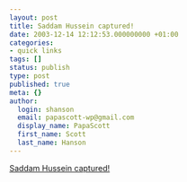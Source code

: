 ```yaml
---
layout: post
title: Saddam Hussein captured!
date: 2003-12-14 12:12:53.000000000 +01:00
categories:
- quick links
tags: []
status: publish
type: post
published: true
meta: {}
author:
  login: shanson
  email: papascott-wp@gmail.com
  display_name: PapaScott
  first_name: Scott
  last_name: Hanson
---
```

<p><a title="Confirmed" href="http://tagesschau.de/aktuell/meldungen/0,1185,OID2770876_NAVSPM1_REF1,00.html">Saddam Hussein captured!</a></p>
